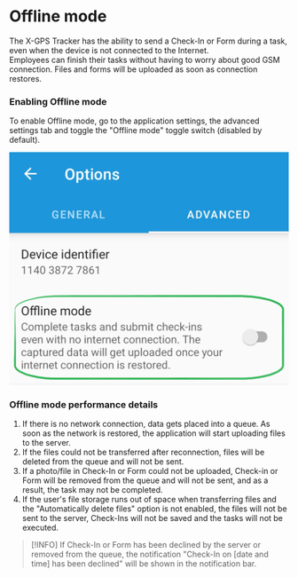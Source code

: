 # Offline mode

The X-GPS Tracker has the ability to send a Check-In or Form during a task, even when the device is not connected to the Internet.\
Employees can finish their tasks without having to worry about good GSM connection. Files and forms will be uploaded as soon as connection restores.

### Enabling Offline mode

To enable Offline mode, go to the application settings, the advanced settings tab and toggle the "Offline mode" toggle switch (disabled by default).

![image-20250304-170633.png](attachments/image-20250304-170633.png)

### Offline mode performance details

1. If there is no network connection, data gets placed into a queue. As soon as the network is restored, the application will start uploading files to the server.
2. If the files could not be transferred after reconnection, files will be deleted from the queue and will not be sent.
3. If a photo/file in Check-In or Form could not be uploaded, Check-in or Form will be removed from the queue and will not be sent, and as a result, the task may not be completed.
4. If the user's file storage runs out of space when transferring files and the "Automatically delete files" option is not enabled, the files will not be sent to the server, Check-Ins will not be saved and the tasks will not be executed.

> \[!INFO] If Check-In or Form has been declined by the server or removed from the queue, the notification "Check-In on \[date and time] has been declined" will be shown in the notification bar.
